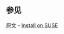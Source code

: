 ## 参见

原文 - [Install on SUSE]( https://docs.mongodb.com/manual/tutorial/install-mongodb-on-suse/ )

